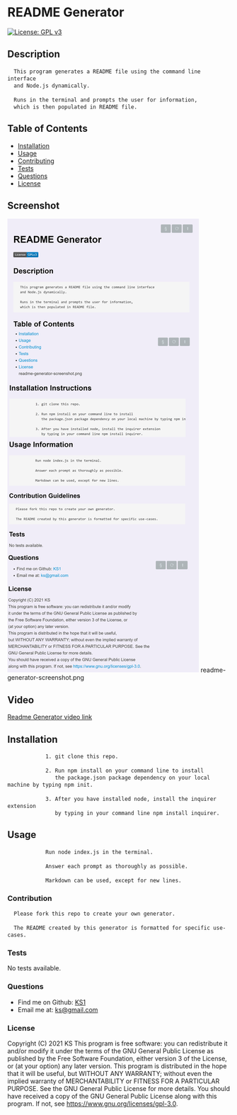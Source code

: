 # README Generator
[![License: GPL v3](https://img.shields.io/badge/License-GPLv3-blue.svg)](https://www.gnu.org/licenses/gpl-3.0)
## Description

      This program generates a README file using the command line interface 
      and Node.js dynamically. 

      Runs in the terminal and prompts the user for information, 
      which is then populated in README file.
## Table of Contents
* [Installation](#Installation)
* [Usage](#Usage)
* [Contributing](#Contribution)
* [Tests](#Tests)
* [Questions](#Questions)
* [License](#License)
## Screenshot
![Screenshot](readme-generator-screenshot.png)
readme-generator-screenshot.png
## Video
[Readme Generator video link](https://www.youtube.com/watch?v=d5q8xg6bJn4)

## Installation

 
                1. git clone this repo. 

                2. Run npm install on your command line to install 
                   the package.json package dependency on your local machine by typing npm init. 

                3. After you have installed node, install the inquirer extension 
                   by typing in your command line npm install inquirer.
## Usage

 
                Run node index.js in the terminal. 

                Answer each prompt as thoroughly as possible. 

                Markdown can be used, except for new lines.
### Contribution


      Please fork this repo to create your own generator. 

      The README created by this generator is formatted for specific use-cases.
### Tests
No tests available.
### Questions
- Find me on Github: [KS1](https://github.com/KS1)
- Email me at: ks@gmail.com
### License
Copyright (C) 2021 KS
This program is free software: you can redistribute it and/or modify
it under the terms of the GNU General Public License as published by
the Free Software Foundation, either version 3 of the License, or
(at your option) any later version.
This program is distributed in the hope that it will be useful,
but WITHOUT ANY WARRANTY; without even the implied warranty of
MERCHANTABILITY or FITNESS FOR A PARTICULAR PURPOSE.  See the
GNU General Public License for more details.
You should have received a copy of the GNU General Public License
along with this program.  If not, see https://www.gnu.org/licenses/gpl-3.0.